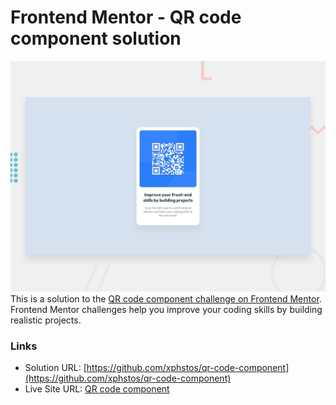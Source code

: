 # Frontend Mentor - QR code component solution

![Solution for QR code component challenge](./desktop-preview.jpg)
This is a solution to the [QR code component challenge on Frontend Mentor](https://www.frontendmentor.io/challenges/qr-code-component-iux_sIO_H). Frontend Mentor challenges help you improve your coding skills by building realistic projects.

### Links

- Solution URL: [https://github.com/xphstos/qr-code-component](https://github.com/xphstos/qr-code-component)
- Live Site URL: [QR code component](https://f67e937fb30233e9012b81b2b937f95fca6ec666.surge.sh/)
